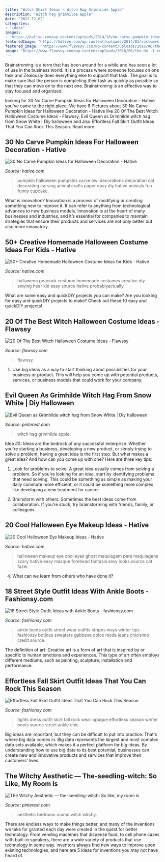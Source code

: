 ```yaml
---
title: "Witch Shirt Ideas ~ Witch Hag Grimhilde Apple"
description: "Witch hag grimhilde apple"
date: "2022-12-02"
categories:
- "ideas"
images:
- "https://hative.com/wp-content/uploads/2014/10/no-carve-pumpkin-ideas/25-owl-pumpkin.jpg"
featuredImage: "https://hative.com/wp-content/uploads/2014/03/costumes-for-kids/41-peacock-kid-costume-idea.jpg"
featured_image: "https://www.flawssy.com/wp-content/uploads/2016/06/the-No.-1-costume-for-adult-women-this-Halloween..jpg"
image: "https://www.flawssy.com/wp-content/uploads/2016/06/the-No.-1-costume-for-adult-women-this-Halloween..jpg"
---
```



Brainstroming is a term that has been around for a while and has seen a lot of use in the business world. It is a process where someone focuses on one task and Zealously does everything else to support that task. The goal is to make sure that the person is completing their task as quickly as possible so that they can move on to the next one. Brainstroming is an effective way to stay focused and organized.

	

		
looking for 30 No Carve Pumpkin Ideas for Halloween Decoration - Hative you've came to the right place. We have 8 Pictures about 30 No Carve Pumpkin Ideas for Halloween Decoration - Hative like 20 Of The Best Witch Halloween Costume Ideas - Flawssy, Evil Queen as Grimhilde witch hag from Snow White | Diy halloween and also Effortless Fall Skirt Outfit Ideas That You Can Rock This Season. Read more:
		
    
## 30 No Carve Pumpkin Ideas For Halloween Decoration - Hative

<img loading=lazy src="https://hative.com/wp-content/uploads/2014/10/no-carve-pumpkin-ideas/25-owl-pumpkin.jpg" onerror="this.onerror=null;this.src='https://tse1.mm.bing.net/th?id=OIP.3lpwoPyp6j0k9ZKYThrHVQHaJ4&amp;pid=15.1';" alt="30 No Carve Pumpkin Ideas for Halloween Decoration - Hative">

_Source: hative.com_

>pumpkin halloween pumpkins carve owl decorations decoration cat decorating carving animal crafts paper easy diy hative animals fun funny cupcake. 

	

What is innovation?
Innovation is a process of modifying or creating something new to improve it. It can refer to anything from technological advances to new business models. Innovation is at the heart of many businesses and industries, and it’s essential for companies to maintain strategies that ensure their products and services are not only better but also more innovatory.

    
## 50+ Creative Homemade Halloween Costume Ideas For Kids - Hative

<img loading=lazy src="https://hative.com/wp-content/uploads/2014/03/costumes-for-kids/41-peacock-kid-costume-idea.jpg" onerror="this.onerror=null;this.src='https://tse2.mm.bing.net/th?id=OIP.2IHJ8w40XJ8z_8_69My0ggHaLH&amp;pid=15.1';" alt="50+ Creative Homemade Halloween Costume Ideas for Kids - Hative">

_Source: hative.com_

>halloween peacock costume homemade costumes creative diy sewing hear kid easy source hative probablyactually. 

	

What are some easy and quickDIY projects you can make?
Are you looking for easy and quickDIY projects to make? Check out these 10 easy and quickDIY projects!

    
## 20 Of The Best Witch Halloween Costume Ideas - Flawssy

<img loading=lazy src="https://www.flawssy.com/wp-content/uploads/2016/06/the-No.-1-costume-for-adult-women-this-Halloween..jpg" onerror="this.onerror=null;this.src='https://tse1.mm.bing.net/th?id=OIP.0cD4vFDO1_ZIZaGG3aOXWwHaNZ&amp;pid=15.1';" alt="20 Of The Best Witch Halloween Costume Ideas - Flawssy">

_Source: flawssy.com_

>flawssy. 

	

1. Use big ideas as a way to start thinking about possibilities for your business or product. This will help you come up with potential products, services, or business models that could work for your company. 

    
## Evil Queen As Grimhilde Witch Hag From Snow White | Diy Halloween

<img loading=lazy src="https://i.pinimg.com/736x/6d/24/d1/6d24d12320e4c734ce60487fc5abfe96.jpg" onerror="this.onerror=null;this.src='https://tse2.mm.bing.net/th?id=OIP.TIKAdIlv-Z7XChL6oAxYvgHaLt&amp;pid=15.1';" alt="Evil Queen as Grimhilde witch hag from Snow White | Diy halloween">

_Source: pinterest.com_

>witch hag grimhilde apple. 

	

Idea #3:
Ideas are the bedrock of any successful enterprise. Whether you're starting a business, developing a new product, or simply trying to solve a problem, having a great idea is the first step.
But what makes a great idea? And how can you come up with one? Here are three key tips:

1. Look for problems to solve. A great idea usually comes from solving a problem. So if you're looking for an idea, start by identifying problems that need solving. This could be something as simple as making your daily commute more efficient, or it could be something more complex like developing a new treatment for cancer.

2. Brainstorm with others. Sometimes the best ideas come from collaboration. If you're stuck, try brainstorming with friends, family, or colleagues.

    
## 20 Cool Halloween Eye Makeup Ideas - Hative

<img loading=lazy src="https://hative.com/wp-content/uploads/2014/10/halloween-eye-makeup/2-20-halloween-eye-makeup-ideas.jpg" onerror="this.onerror=null;this.src='https://tse3.mm.bing.net/th?id=OIP.heygMvWvfX86GcgWDODVpwHaLH&amp;pid=15.1';" alt="20 Cool Halloween Eye Makeup Ideas - Hative">

_Source: hative.com_

>halloween makeup eye cool eyes ghost maquiagem para maquiagens scary hative easy masque forehead fantasia sexy looks source cat fazer. 

	

4) What can we learn from others who have done it?

    
## 18 Street Style Outfit Ideas With Ankle Boots - Fashionsy.com

<img loading=lazy src="https://fashionsy.com/wp-content/uploads/2013/11/dolce-gabbana-fashion-brands-white-dark-blue-sweaterslook-main-single-630x924.jpg" onerror="this.onerror=null;this.src='https://tse4.mm.bing.net/th?id=OIP.LoG_6fBKBqLBWV-sLU3w2gHaK3&amp;pid=15.1';" alt="18 Street Style Outfit Ideas with Ankle Boots - fashionsy.com">

_Source: fashionsy.com_

>ankle boots outfit street wear outfits stripes ways winter tips fashionsy botines sweaters gabbana dolce moda jeans chicisimo credit source. 

	

The definition of art:
Creative art is a form of art that is inspired by or specific to human emotions and experiences. This type of art often employs different mediums, such as painting, sculpture, installation and performance.

    
## Effortless Fall Skirt Outfit Ideas That You Can Rock This Season

<img loading=lazy src="https://fashionsy.com/wp-content/uploads/2017/09/fall-outfit-8.jpg" onerror="this.onerror=null;this.src='https://tse3.mm.bing.net/th?id=OIP.yzUodEA6iHXYKRrYL8wp5QHaLH&amp;pid=15.1';" alt="Effortless Fall Skirt Outfit Ideas That You Can Rock This Season">

_Source: fashionsy.com_

>tights dress outfit skirt fall rock wear opaque effortless season winter boots source street ankle chic. 

	

Big ideas are important, but they can be difficult to put into practice. That's where big data comes in. Big data represents the largest and most complex data sets available, which makes it a perfect platform for big ideas. By understanding how to use big data to its best potential, businesses can create new and innovative products and services that improve their customers' lives.

    
## The Witchy Aesthetic — The-seedling-witch: So Like, My Room Is

<img loading=lazy src="https://i.pinimg.com/736x/00/f8/05/00f805e2402fab2a94f5facc38782d4f.jpg" onerror="this.onerror=null;this.src='https://tse1.mm.bing.net/th?id=OIP.1SpmZd1-5iernEHDZgVXagHaJ3&amp;pid=15.1';" alt="The Witchy Aesthetic — the-seedling-witch: So like, my room is">

_Source: pinterest.com_

>aesthetic bedroom rooms witch witchy. 

	

There are endless ways to make things better, and many of the inventions we take for granted each day were created in the quest for better technology. From vending machines that dispense food, to cell phone cases with built-in speakers, there are a wide variety of products that use technology in some way. inventors always find new ways to improve upon existing technologies, and here are 5 ideas for inventions you may not have heard of.

